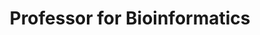 ---
name: Burkhard Rost
img: burkhard.jpg
title: Professor for Bioinformatics
desc: As one of the fathers of bioinformatics, Burkhard adopted machine learning early to predict various protein properties.
---